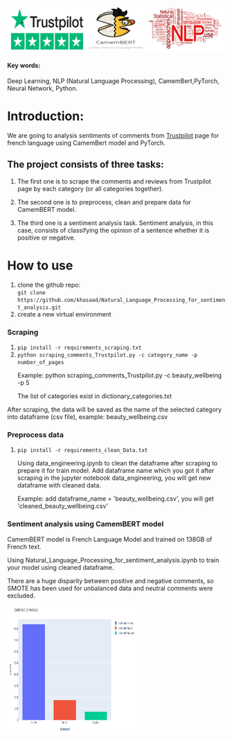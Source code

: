 <img src = 'https://github.com/khasaad/Natural_Language_Processing_for_sentiment_analysis/blob/main/images/logo.PNG'>

#### Key words: 
Deep Learning, NLP (Natural Language Processing), CamemBert,PyTorch, Neural Network, Python.

# Introduction:

We are going to analysis sentiments of comments from <a href = 'https://www.trustpilot.com/'>Trustpilot</a> page for french language using CamemBert model and PyTorch. 

## The project consists of three tasks:

1. The first one is to scrape the comments and reviews from Trustpilot page by each category (or all categories together). 

2. The second one is to preprocess, clean and prepare data for CamemBERT model.

3. The third one is a sentiment analysis task. Sentiment analysis, in this case, consists of classifying the opinion of a sentence whether it is positive or negative.

# How to use
<ol> 
 <li>clone the github repo:<br><code>git clone https://github.com/khasaad/Natural_Language_Processing_for_sentiment_analysis.git</code></li>
 <li>create a new virtual environment</li>
</ol>

### Scraping 
<ol>
 <li><code>pip install -r requirements_scraping.txt</code></li>
 <li><code>python scraping_comments_Trustpilot.py -c category_name -p number_of_pages </code></li>
 <p>Example: python scraping_comments_Trustpilot.py -c beauty_wellbeing -p 5</p>
 <p>The list of categories exist in dictionary_categories.txt</p>
</ol>

<p>After scraping, the data will be saved as the name of the selected category into dataframe (csv file), example: beauty_wellbeing.csv</p>

### Preprocess data
<ol>
 <li><code>pip install -r requirements_clean_Data.txt</code></li>
 
 <p>Using data_engineering.ipynb to clean the dataframe after scraping to prepare it for train model.
Add dataframe name which you got it after scraping in the jupyter notebook data_engineering, you will get new dataframe with cleaned data.</p>
 <p>Example: add dataframe_name = 'beauty_wellbeing.csv', you will get 'cleaned_beauty_wellbeing.csv'</p> 
</ol>

### Sentiment analysis using CamemBERT model

<p>CamemBERT model is French Language Model and trained on 138GB of French text. </p>
<p>Using Natural_Language_Processing_for_sentiment_analysis.ipynb to train your model using cleaned dataframe.</p>

<p>There are a huge disparity between positive and negative comments, so SMOTE has been used for unbalanced data and neutral comments were excluded.<p>
 
 <img src='https://github.com/khasaad/Natural_Language_Processing_for_sentiment_analysis/blob/main/images/sentiment.PNG' width='300' height='300'>
